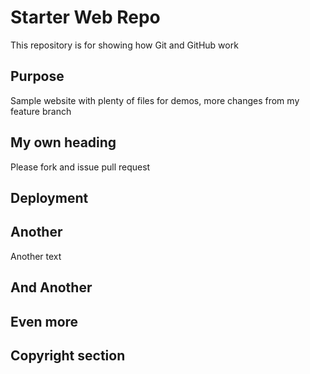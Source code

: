# Starter Web Repo

This repository is for showing how Git and GitHub work

## Purpose

Sample website with plenty of files for demos, more changes from my feature branch

## My own heading

Please fork and issue pull request
## Deployment

## Another
Another text
## And Another

## Even more

## Copyright section